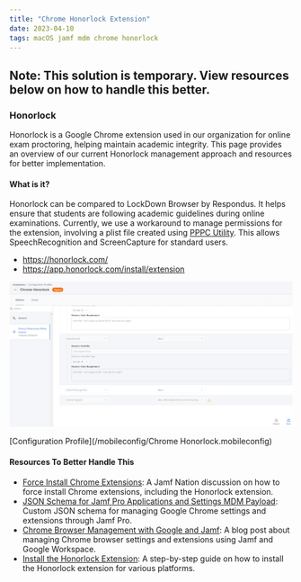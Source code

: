 ```yaml
---
title: "Chrome Honorlock Extension"
date: 2023-04-10
tags: macOS jamf mdm chrome honorlock
---
```


## Note: This solution is temporary. View resources below on how to handle this better.

### Honorlock

Honorlock is a Google Chrome extension used in our organization for online exam proctoring, helping maintain academic integrity. This page provides an overview of our current Honorlock management approach and resources for better implementation.

#### What is it?

Honorlock can be compared to LockDown Browser by Respondus. It helps ensure that students are following academic guidelines during online examinations. Currently, we use a workaround to manage permissions for the extension, involving a plist file created using [PPPC Utility](https://github.com/jamf/PPPC-Utility). This allows SpeechRecognition and ScreenCapture for standard users.

- https://honorlock.com/
- https://app.honorlock.com/install/extension

[![Configuration Profile Page for Honorlock](/images/policies_cat_browsers_honorlock.png)](https://www.jaysingh.dev/images/policies_cat_browsers_honorlock.png)

[Configuration Profile](/mobileconfig/Chrome Honorlock.mobileconfig)

#### Resources To Better Handle This

- [Force Install Chrome Extensions](https://community.jamf.com/t5/jamf-pro/force-install-chrome-extensions/m-p/264801#M243294): A Jamf Nation discussion on how to force install Chrome extensions, including the Honorlock extension.
- [JSON Schema for Jamf Pro Applications and Settings MDM Payload](https://github.com/Jamf-Custom-Profile-Schemas/JSON-Schema-for-Jamf-Pro-Applications-and-Settings-MDM-Payload/tree/master/Google/Chrome): Custom JSON schema for managing Google Chrome settings and extensions through Jamf Pro.
- [Chrome Browser Management with Google and Jamf](https://www.jamf.com/blog/chrome-browser-management-with-google-and-jamf-jnuc2022/): A blog post about managing Chrome browser settings and extensions using Jamf and Google Workspace.
- [Install the Honorlock Extension](https://honorlock.kb.help/install-the-honorlock-extension/): A step-by-step guide on how to install the Honorlock extension for various platforms.
